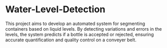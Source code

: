 # Water-Level-Detection
This project aims to develop an automated system for segmenting containers based on liquid levels. By detecting variations and errors in the levels, the system predicts if a bottle is accepted or rejected, ensuring accurate quantification and quality control on a conveyer belt.
